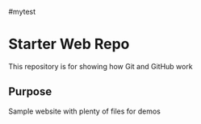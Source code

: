 #mytest
# Starter Web Repo

This repository is for showing how Git and GitHub work

## Purpose

Sample website with plenty of files for demos
